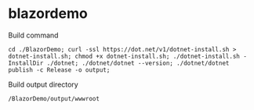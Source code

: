 # blazordemo

Build command
```
cd ./BlazorDemo; curl -ssl https://dot.net/v1/dotnet-install.sh > dotnet-install.sh; chmod +x dotnet-install.sh; ./dotnet-install.sh -InstallDir ./dotnet; ./dotnet/dotnet --version; ./dotnet/dotnet publish -c Release -o output;
```
Build output directory 
```
/BlazorDemo/output/wwwroot
```
